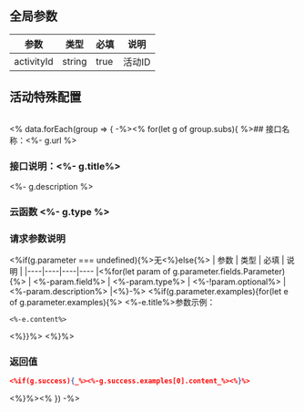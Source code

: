 ## 全局参数

| 参数   | 类型   | 必填 | 说明   |
| --- |--- |--- | --- |
|activityId|string|true|活动ID|

## 活动特殊配置
```json

```
<% data.forEach(group => { -%><% for(let g of group.subs){ %>## 接口名称：<%- g.url %>
### 接口说明：<%- g.title%>

<%- g.description %>

### 云函数 <%- g.type %>

### 请求参数说明
<%if(g.parameter === undefined){%>无<%}else{%>
| 参数 | 类型 | 必填 | 说明 | 
|----|----|----|---- |<%for(let param of g.parameter.fields.Parameter){%>
| <%-param.field%> | <%-param.type%> | <%-!param.optional%> | <%-param.description%> |<%}-%>
<%if(g.parameter.examples){for(let e of g.parameter.examples){%>
<%-e.title%>参数示例：
```<%-e.type%>
<%-e.content%>
```
<%}}%>
<%}%>

### 返回值

```json
<%if(g.success){_%><%-g.success.examples[0].content_%><%}%>
```

<%}%><% }) -%>
